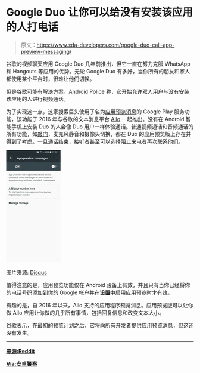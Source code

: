 # Google Duo 让你可以给没有安装该应用的人打电话

> 原文：<https://www.xda-developers.com/google-duo-call-app-preview-messaging/>

谷歌的视频聊天应用 Google Duo 几年前推出，但它一直在努力克服 WhatsApp 和 Hangouts 等应用的优势。无论 Google Duo 有多好，当你所有的朋友和家人都使用某个平台时，很难让他们切换。

但是谷歌可能有解决方案。Android Police 称，它开始允许双人用户与没有安装该应用的人进行视频通话。

为了实现这一点，这家搜索巨头使用了名为[应用预览消息](https://developers.google.com/android/guides/app-preview-messaging)的 Google Play 服务功能，该功能于 2016 年与谷歌的文本消息平台 [Allo](https://www.xda-developers.com/whatsapp-beta-android-voice-video-call/) 一起推出。没有在 Android 智能手机上安装 Duo 的人会像 Duo 用户一样体验通话。普通视频通话和音频通话的所有功能，如[敲门](https://support.google.com/duo/answer/6376115?hl=en)，麦克风静音和摄像头切换，都在 Duo 的应用预览版上存在并得到了考虑。一旦通话结束，接听者甚至可以选择阻止来电者再次联系他们。

![](img/ae8c392e42f5cb3b9cbefa0f089b77b5.png)

图片来源: [Disqus](http://disq.us/p/1p97amk)

值得注意的是，应用预览功能仅在 Android 设备上有效，并且只有当你已经将你的电话号码添加到你的 Google 帐户并在**设置**中启用应用预览时才有效。

有趣的是，自 2016 年以来，Allo 支持的应用程序预览消息。应用预览版可以让你做 Allo 应用让你做的几乎所有事情，包括回复信息和改变文本大小。

谷歌表示，在最初的预览计划之后，它将向所有开发者提供应用预览消息，但这还没有发生。

* * *

[**来源:Reddit**](https://www.reddit.com/r/Android/comments/7pj1vl/google_duo_is_getting_an_updated_contact_panel/dshxcoy/)

[**Via:安卓警察**](http://www.androidpolice.com/2018/01/11/duo-calls-can-now-made-users-dont-installed-allo-chats-also-improved/)